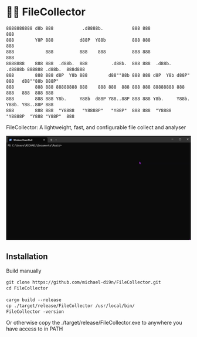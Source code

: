 # 🕵🏻 FileCollector

```text
8888888888 d8b 888           .d8888b.           888 888                   888                    
888        Y8P 888          d88P  Y88b          888 888                   888                    
888            888          888    888          888 888                   888                    
8888888    888 888  .d88b.  888         .d88b.  888 888  .d88b.   .d8888b 888888 .d88b.  888d888 
888        888 888 d8P  Y8b 888        d88""88b 888 888 d8P  Y8b d88P"    888   d88""88b 888P"   
888        888 888 88888888 888    888 888  888 888 888 88888888 888      888   888  888 888     
888        888 888 Y8b.     Y88b  d88P Y88..88P 888 888 Y8b.     Y88b.    Y88b. Y88..88P 888     
888        888 888  "Y8888   "Y8888P"   "Y88P"  888 888  "Y8888   "Y8888P  "Y888 "Y88P"  888                                                                              

```
FileCollector: A lightweight, fast, and configurable file collect and analyser

[![FileCollector](https://github.com/michael-di9n/FileCollector/blob/master/docs/thumbnail.jpg)](https://github.com/michael-di9n/FileCollector/blob/master/docs/demo.mp4)

## Installation
Build manually
```
git clone https://github.com/michael-di9n/FileCollector.git 
cd FileCollector

cargo build --release
cp ./target/release/FileCollector /usr/local/bin/
FileCollector -version
```
Or otherwise copy the ./target/release/FileCollector.exe to anywhere you have access to in PATH
